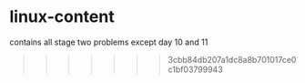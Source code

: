 
# linux-content
contains all stage two problems except day 10  and 11 
>>>>>>> 3cbb84db207a1dc8a8b701017ce0c1bf03799943
